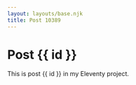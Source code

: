 ```yaml
---
layout: layouts/base.njk
title: Post 10389
---
```


# Post {{ id }}

This is post {{ id }} in my Eleventy project.
